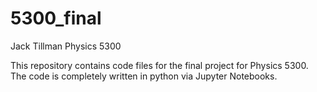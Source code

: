 # 5300_final
Jack Tillman
Physics 5300


This repository contains code files for the final project for Physics 5300.
The code is completely written in python via Jupyter Notebooks. 
